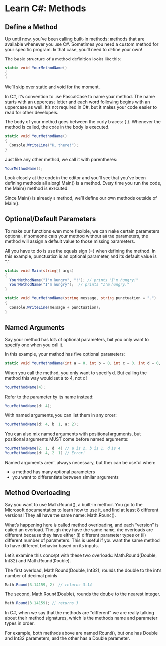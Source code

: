 # Learn C#: Methods

## Define a Method

Up until now, you’ve been calling built-in methods: methods that are available whenever you use C#. Sometimes you need a custom method for your specific program. In that case, you’ll need to define your own!

The basic structure of a method definition looks like this:
```csharp
static void YourMethodName()
{
}
```
We’ll skip over static and void for the moment.

In C#, it’s convention to use PascalCase to name your method. The name starts with an uppercase letter and each word following begins with an uppercase as well. It’s not required in C#, but it makes your code easier to read for other developers.

The body of your method goes between the curly braces: { }. Whenever the method is called, the code in the body is executed.
```csharp
static void YourMethodName()
{
  Console.WriteLine("Hi there!");
}
```
Just like any other method, we call it with parentheses:
```csharp
YourMethodName();
```
Look closely at the code in the editor and you’ll see that you’ve been defining methods all along! Main() is a method. Every time you run the code, the Main() method is executed.

Since Main() is already a method, we’ll define our own methods outside of Main().

## Optional/Default Parameters

To make our functions even more flexible, we can make certain parameters optional. If someone calls your method without all the parameters, the method will assign a default value to those missing parameters.

All you have to do is use the equals sign (=) when defining the method. In this example, punctuation is an optional parameter, and its default value is ".".
```csharp
static void Main(string[] args)
{
  YourMethodName("I'm hungry", "!"); // prints "I'm hungry!"
  YourMethodName("I'm hungry");  // prints "I'm hungry."
}
 
static void YourMethodName(string message, string punctuation = ".")
{
  Console.WriteLine(message + punctuation);
}
```

## Named Arguments

Say your method has lots of optional parameters, but you only want to specify one when you call it.

In this example, your method has five optional parameters:
```csharp
static void YourMethodName(int a = 0, int b = 0, int c = 0, int d = 0, int e = 0) {...}
```
When you call the method, you only want to specify d. But calling the method this way would set a to 4, not d!
```csharp
YourMethodName(4);
```
Refer to the parameter by its name instead:
```csharp
YourMethodName(d: 4);
```
With named arguments, you can list them in any order:
```csharp
YourMethodName(d: 4, b: 1, a: 2);
```
You can also mix named arguments with positional arguments, but positional arguments MUST come before named arguments:
```csharp
YourMethodName(2, 1, d: 4) // a is 2, b is 1, d is 4
YourMethodName(d: 4, 2, 1) // Error!
```
Named arguments aren’t always necessary, but they can be useful when:
* a method has many optional parameters
* you want to differentiate between similar arguments

## Method Overloading

Say you want to use Math.Round(), a built-in method. You go to the Microsoft documentation to learn how to use it, and find at least 8 different versions! They all have the same name: Math.Round().

What’s happening here is called method overloading, and each “version” is called an overload. Though they have the same name, the overloads are different because they have either (i) different parameter types or (ii) different number of parameters. This is useful if you want the same method to have different behavior based on its inputs.

Let’s examine this concept with these two overloads: Math.Round(Double, Int32) and Math.Round(Double).

The first overload, Math.Round(Double, Int32), rounds the double to the int‘s number of decimal points
```csharp
Math.Round(3.14159, 2); // returns 3.14
```
The second, Math.Round(Double), rounds the double to the nearest integer.
```csharp
Math.Round(3.14159); // returns 3
```
In C#, when we say that the methods are “different”, we are really talking about their method signatures, which is the method’s name and parameter types in order.

For example, both methods above are named Round(), but one has Double and Int32 parameters, and the other has a Double parameter.
